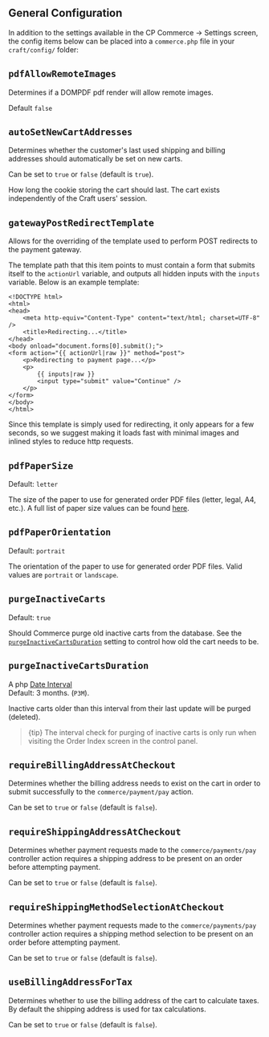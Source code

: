 ## General Configuration

In addition to the settings available in the CP Commerce → Settings screen, the config items below can be placed into a `commerce.php` file in your `craft/config/` folder:

## `pdfAllowRemoteImages`

Determines if a DOMPDF pdf render will allow remote images.

Default `false`

## `autoSetNewCartAddresses`

Determines whether the customer's last used shipping and billing addresses should automatically be set on new carts.

Can be set to `true` or `false` (default is `true`).

How long the cookie storing the cart should last. The cart exists independently of the Craft users' session.

## `gatewayPostRedirectTemplate`

Allows for the overriding of the template used to perform POST redirects to the payment gateway.

The template path that this item points to must contain a form that submits itself to the `actionUrl` variable, and outputs all hidden inputs with the `inputs` variable. Below is an example template:

```twig
<!DOCTYPE html>
<html>
<head>
	<meta http-equiv="Content-Type" content="text/html; charset=UTF-8" />
	<title>Redirecting...</title>
</head>
<body onload="document.forms[0].submit();">
<form action="{{ actionUrl|raw }}" method="post">
	<p>Redirecting to payment page...</p>
	<p>
		{{ inputs|raw }}
		<input type="submit" value="Continue" />
	</p>
</form>
</body>
</html>
```

Since this template is simply used for redirecting, it only appears for a few seconds, so we suggest making it loads fast with minimal images and inlined styles to reduce http requests.

## `pdfPaperSize`

Default: `letter`

The size of the paper to use for generated order PDF files (letter, legal, A4, etc.).  A full list of paper size values can be found [here](https://github.com/dompdf/dompdf/blob/master/src/Adapter/CPDF.php#L45).

## `pdfPaperOrientation`

Default: `portrait`

The orientation of the paper to use for generated order PDF files. Valid values are `portrait` or `landscape`.

## `purgeInactiveCarts`

Default: `true`

Should Commerce purge old inactive carts from the database. See the [`purgeInactiveCartsDuration`](#purgeInactiveCartsDuration) setting to control how old the cart needs to be.

## `purgeInactiveCartsDuration`

A php [Date Interval](http://php.net/manual/en/class.dateinterval.php)  
Default: 3 months. (`P3M`).

Inactive carts older than this interval from their last update will be purged (deleted).

> {tip} The interval check for purging of inactive carts is only run when visiting the Order Index screen in the control panel.

## `requireBillingAddressAtCheckout`

Determines whether the billing address needs to exist on the cart in order to submit successfully to the `commerce/payment/pay` action.

Can be set to `true` or `false` (default is `false`).

## `requireShippingAddressAtCheckout`

Determines whether payment requests made to the `commerce/payments/pay` controller action requires a shipping address to be present on an order before attempting payment.

Can be set to `true` or `false` (default is `false`).

## `requireShippingMethodSelectionAtCheckout`

Determines whether payment requests made to the `commerce/payments/pay` controller action requires a shipping method selection to be present on an order before attempting payment.

Can be set to `true` or `false` (default is `false`).

## `useBillingAddressForTax`

Determines whether to use the billing address of the cart to calculate taxes. By default the shipping address is used for tax calculations.

Can be set to `true` or `false` (default is `false`).

